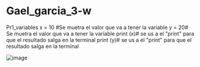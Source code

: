 # Gael_garcia_3-w
Pr1_variables
x = 10 #Se muetra el valor que va a tener la variable
y = 20# Se muetra el valor que va a tener la variable
print (x)# se us a el "print" para  que el resultado salga en la terminal
print (y)# se us a el "print" para  que el resultado salga en la terminal

![image](https://github.com/user-attachments/assets/42ca8c2b-7f34-4cb5-bb65-d37e6468ad30)
